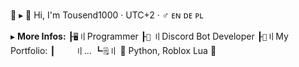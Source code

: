 📌 ▸ 👋 Hi, I'm Tousend1000 · UTC+2 · ♂️ ᴇɴ ᴅᴇ ᴘʟ 

▸ __More Infos:__
 ┠``🖥️``〢Programmer
 ┠``🤖``  〢Discord Bot Developer
 ┠``🔗``〢My Portfolio:
 ┃   〢...
 ┗``🗒️``〢 🐍 Python, Roblox Lua 🔹
